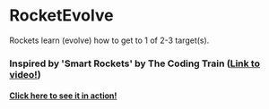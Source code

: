 # RocketEvolve

Rockets learn (evolve) how to get to 1 of 2-3 target(s).
### Inspired by 'Smart Rockets' by The Coding Train ([Link to video!](https://www.youtube.com/watch?v=bGz7mv2vD6g))

#### [Click here to see it in action!](https://coffeecatrailway.github.io/RocketEvolve/src/index.html)